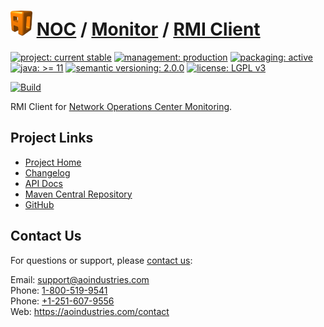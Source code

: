 # [<img src="ao-logo.png" alt="AO Logo" width="35" height="40">](https://github.com/aoindustries) [NOC](https://github.com/aoindustries/noc) / [Monitor](https://github.com/aoindustries/noc-monitor) / [RMI Client](https://github.com/aoindustries/noc-monitor-rmi-client)

[![project: current stable](https://aoindustries.com/ao-badges/project-current-stable.svg)](https://aoindustries.com/life-cycle#project-current-stable)
[![management: production](https://aoindustries.com/ao-badges/management-production.svg)](https://aoindustries.com/life-cycle#management-production)
[![packaging: active](https://aoindustries.com/ao-badges/packaging-active.svg)](https://aoindustries.com/life-cycle#packaging-active)  
[![java: &gt;= 11](https://aoindustries.com/ao-badges/java-11.svg)](https://docs.oracle.com/en/java/javase/11/docs/api/)
[![semantic versioning: 2.0.0](https://aoindustries.com/ao-badges/semver-2.0.0.svg)](http://semver.org/spec/v2.0.0.html)
[![license: LGPL v3](https://aoindustries.com/ao-badges/license-lgpl-3.0.svg)](https://www.gnu.org/licenses/lgpl-3.0)

[![Build](https://github.com/aoindustries/noc-monitor-rmi-client/workflows/Build/badge.svg?branch=master)](https://github.com/aoindustries/noc-monitor-rmi-client/actions?query=workflow%3ABuild)

RMI Client for [Network Operations Center Monitoring](https://github.com/aoindustries/noc-monitor).

## Project Links
* [Project Home](https://aoindustries.com/noc/monitor/rmi-client/)
* [Changelog](https://aoindustries.com/noc/monitor/rmi-client/changelog)
* [API Docs](https://aoindustries.com/noc/monitor/rmi-client/apidocs/)
* [Maven Central Repository](https://search.maven.org/artifact/com.aoindustries/noc-monitor-rmi-client)
* [GitHub](https://github.com/aoindustries/noc-monitor-rmi-client)

## Contact Us
For questions or support, please [contact us](https://aoindustries.com/contact):

Email: [support@aoindustries.com](mailto:support@aoindustries.com)  
Phone: [1-800-519-9541](tel:1-800-519-9541)  
Phone: [+1-251-607-9556](tel:+1-251-607-9556)  
Web: https://aoindustries.com/contact
